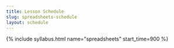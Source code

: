 ```yaml
---
title: Lesson Schedule
slug: spreadsheets-schedule
layout: schedule
---
```

{% include syllabus.html  name="spreadsheets" start_time=900 %}